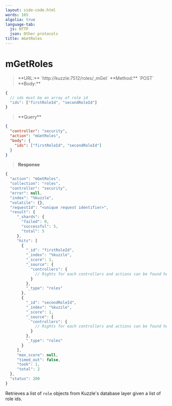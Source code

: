 ```yaml
---
layout: side-code.html
words: 165
algolia: true
language-tab:
  js: HTTP
  json: Other protocols
title: mGetRoles
---
```



# mGetRoles



<blockquote class="js">
<p>
**URL:** `http://kuzzle:7512/roles/_mGet`  
**Method:** `POST`  
**Body:**
</p>
</blockquote>


```js
{
  // ids must be an array of role id
  "ids": ["firstRoleId", "secondRoleId"]
}
```

<blockquote class="json">
<p>
**Query**
</p>
</blockquote>

```json
{
  "controller": "security",
  "action": "mGetRoles",
  "body": {
    "ids": ["firstRoleId", "secondRoleId"]
  }
}
```

>**Response**

```javascript
{
  "action": "mGetRoles",
  "collection": "roles",
  "controller": "security",
  "error": null,
  "index": "%kuzzle",
  "volatile": {},
  "requestId": "<unique request identifier>",
  "result": {
     "_shards": {
       "failed": 0,
       "successful": 5,
       "total": 5
     },
     "hits": [
       {
         "_id": "firstRoleId",
         "_index": "%kuzzle",
         "_score": 1,
         "_source": {
           "controllers": {
             // Rights for each controllers and actions can be found here
           }
         },
         "_type": "roles"
       },
       {
         "_id": "secondRoleId",
         "_index": "%kuzzle",
         "_score": 1,
         "_source": {
           "controllers": {
             // Rights for each controllers and actions can be found here
           }
         },
         "_type": "roles"
       }
     ],
     "max_score": null,
     "timed_out": false,
     "took": 1,
     "total": 2
  },
  "status": 200
}
```

Retrieves a list of `role` objects from Kuzzle's database layer given a list of role ids.
